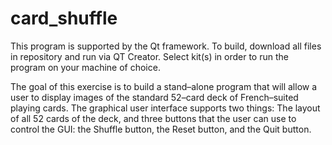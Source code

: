 # card_shuffle
This program is supported by the Qt framework. To build, download all files in repository and run via  QT Creator. Select kit(s) in order to run the program on your machine of choice.

The goal of this exercise is to build a stand–alone program that will allow a user to display images of the standard 52–card deck of French–suited playing cards. The graphical user interface supports two things: The layout of all 52 cards of the deck, and three buttons that the user can use to control the GUI: the Shuffle button, the Reset button, and the Quit button.
